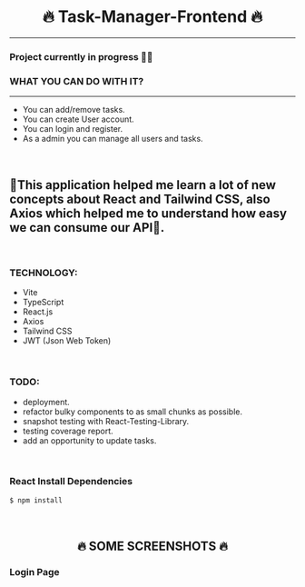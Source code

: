 <h1 align="center">🔥 Task-Manager-Frontend 🔥</h1>
<hr/>

### Project currently in progress 👷‍♂️

### WHAT YOU CAN DO WITH IT?
<hr/>

- You can add/remove tasks.
- You can create User account.
- You can login and register.
- As a admin you can manage all users and tasks.
<br/>

## 🚀This application helped me learn a lot of new concepts about React and Tailwind CSS, also Axios which helped me to understand how easy we can consume our API🚀.
<br/>

### TECHNOLOGY:
- Vite
- TypeScript
- React.js
- Axios
- Tailwind CSS
- JWT (Json Web Token)
<br/>

### TODO:
- deployment.
- refactor bulky components to as small chunks as possible.
- snapshot testing with React-Testing-Library.
- testing coverage report.
- add an opportunity to update tasks.
<br/>

### React Install Dependencies

```bash
$ npm install
```
<br>

<h2 align="center">🔥 SOME SCREENSHOTS 🔥</h2>

### Login Page









